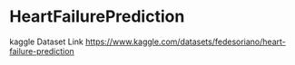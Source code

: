 # HeartFailurePrediction
kaggle Dataset Link https://www.kaggle.com/datasets/fedesoriano/heart-failure-prediction
